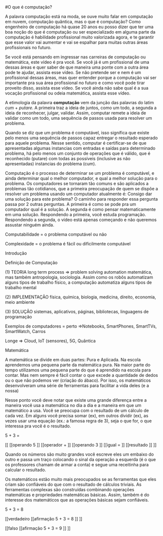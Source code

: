 #O que é computação? 

A palavra computação está na moda, se ouve muito falar em computação em nuvem, computação quântica, mas o que é computação? Como engenheiro de computação há quase 20 anos eu posso dizer que ter uma boa noção do que é computação ou ser especializado em alguma parte da computação é habilidade profissional muito valorizada agora, e te garantir que esse valor vai aumentar e vai se espalhar para muitas outras áreas profissionais no futuro. 

Se você está pensando em ingressar nas carreiras de computação ou matemática, este vídeo é pra você. Se você já é um profissional de uma dessas áreas e quer saber de que maneira uma ponte com a outra área pode te ajudar, assista esse vídeo. Se não pretende ser e nem é um profissional dessas áreas, mas quer entender porque a computação vai ser importante pra sua área profissional no futuro e como você pode tirar proveito disso, assista esse vídeo. Se você ainda não sabe qual é a sua vocação profissional ou odeia matemática, assista esse vídeo.  

A etimologia da palavra **computação** vem da junção das palavras do latim _cum_ + _putare_. A primeira traz a ideia de juntos, como um todo, a segunda a ideia de reconhecer, julgar, validar. Assim, computar remete a ideia de validar como um todo, uma sequência de passos usada para resolver um problema. 

Quando se diz que um problema é computável, isso significa que existe pelo menos uma sequência de passos capaz entregar o resultado esperado para aquele problema. Nesse sentido, computar é certificar-se de que apresentadas algumas instancias com entradas e saídas para determinado problema, há pelo menos um conjunto de operações que é válido, que é reconhecido (putare) com todas as possíveis (inclusive as não apresentadas) instancias do problema (cum). 

Computação é o processo de determinar se um problema é computável, e ainda determinar qual o melhor computador, e qual a melhor solução para o problema. Os computadores se tornaram tão comuns e são aplicados a problemas tão cotidianos, que a primeira preocupação de quem se dispõe a resolver um problema usando um computador atualmente é: Consigo dar uma solução para este problema? O caminho para responder essa pergunta passa por 2 outras perguntas. A primeira é como se pode pra um computador qual é a solução. A segunda é como pensar matematicamente em uma solução. Respondendo a primeira, você estuda programação. Respondendo a segunda, o vídeo está apenas começando e não queremos assustar ninguém ainda. 

 

 

Computabilidade = o problema computável ou não 

Complexidade = o problema é fácil ou dificilmente computável 

 

Introdução 

Definição de Computação 

(1) TEORIA long term process => problem solving automation matemática, mas também antropologia, sociologia. Assim como os robôs automatizam alguns tipos de trabalho físico, a computação automatiza alguns tipos de trabalho mental 

(2) IMPLEMENTAÇÃO física, química, biologia, medicina, direito, economia, meio ambiente 

(3) SOLUÇÂO sistemas, aplicativos, páginas, bibliotecas, linguagens de programação 

Exemplos de computadores = perto =>Notebooks, SmartPhones, SmartTVs, SmartWatch, Carros 

Longe => Cloud, IoT (sensores), 5G, Quântica 

Matemática 

A matemática se divide em duas partes: Pura e Aplicada. Na escola aprendemos uma pequena parte da matemática pura. Na maior parte do tempo utilizamos uma pequena parte do que é aprendido na escola para contar. Mas nem sempre é fácil contar o que excede a quantidade de dedos ou o que não podemos ver (criação do ábaco). Por isso, os matemáticos desenvolveram uma série de ferramentas para facilitar a vida deles (e a nossa) 

Nesse ponto você deve notar que existe uma grande diferença entre a maneira você usa a matemática no dia a dia e a maneira em que um matemático a usa. Você se preocupa com o resultado de um cálculo de cada vez. Em alguns você precisa somar (ex), em outros dividir (ex), as vezes usar uma equação (ex.: a famosa regra de 3), seja o que for, o que interessa pra você é o resultado. 

5 + 3 =  

[[  [[operando 5 ]]  [[operador + ]]  [[operando 3 ]]   [[igual = ]]  [[resultado  ]]  ]] 

Quando os números são muito grandes você escreve eles um embaixo do outro e passa um traço colocando o sinal da operação a esquerda (é o que os professores chamam de armar a conta) e segue uma receitinha para calcular o resultado.                                                                                                                                                                                                       

Os matemáticos estão muito mais preocupados se as ferramentas que eles criam são confiáveis do que com o resultado de cálculos triviais. As ferramentas complexas são construídas combinando operações matemáticas e propriedades matemáticas básicas. Assim, também é do interesse dos matemáticos que as operações básicas sejam confiáveis. 

5 + 3 = 8 

[[verdadeiro [[afirmação 5 + 3 = 8 ]] ]] 

[[falso [[afirmação 5 + 3 = 9 ]] ]]
